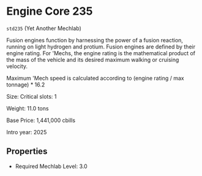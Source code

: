 # Engine Core 235

`std235` (Yet Another Mechlab)

Fusion engines function by harnessing the power of a fusion reaction, running on light hydrogen and protium. Fusion engines are defined by their engine rating. For 'Mechs, the engine rating is the mathematical product of the mass of the vehicle and its desired maximum walking or cruising velocity.

Maximum 'Mech speed is calculated according to (engine rating / max tonnage) * 16.2

Size: Critical slots: 1

Weight: 11.0 tons

Base Price: 1,441,000 cbills

Intro year: 2025

## Properties
* Required Mechlab Level: 3.0 

